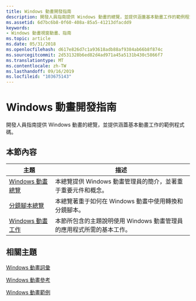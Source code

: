 ```yaml
---
title: Windows 動畫開發指南
description: 開發人員指南提供 Windows 動畫的總覽，並提供涵蓋基本動畫工作的範例程式碼。
ms.assetid: 6d7bc6b8-0f60-408a-85a5-41213dfacdd9
keywords:
- Windows 動畫視窗動畫、指南
ms.topic: article
ms.date: 05/31/2018
ms.openlocfilehash: d617e826d7c1a93618adb88af9384ab66b8f874c
ms.sourcegitcommit: 2d531328b6ed82d4ad971a45a5131b430c5866f7
ms.translationtype: MT
ms.contentlocale: zh-TW
ms.lasthandoff: 09/16/2019
ms.locfileid: "103675143"
---
```

# <a name="windows-animation-development-guide"></a>Windows 動畫開發指南

開發人員指南提供 Windows 動畫的總覽，並提供涵蓋基本動畫工作的範例程式碼。

## <a name="in-this-section"></a>本節內容



| 主題                                                                      | 描述                                                                                                                           |
|----------------------------------------------------------------------------|---------------------------------------------------------------------------------------------------------------------------------------|
| [Windows 動畫總覽](scenic-animation-api-overview.md)<br/> | 本總覽提供 Windows 動畫管理員的簡介，並著重于重要元件和概念。<br/>        |
| [分鏡腳本總覽](storyboard-construction.md)<br/>              | 本總覽著重于如何在 Windows 動畫中使用轉換和分鏡腳本。 <br/>                                   |
| [Windows 動畫工作](using-windows-animation.md)<br/>          | 本節所包含的主題說明使用 Windows 動畫管理員的應用程式所需的基本工作。<br/> |



 

## <a name="related-topics"></a>相關主題

<dl> <dt>

[Windows 動畫詞彙](-ui-animation-glossary.md)
</dt> <dt>

[Windows 動畫參考](windows-animation-reference.md)
</dt> <dt>

[Windows 動畫範例](windows-animation-samples.md)
</dt> </dl>

 

 





